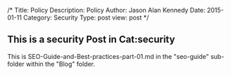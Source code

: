 /*
Title: Policy
Description: Policy
Author: Jason Alan Kennedy
Date: 2015-01-11
Category: Security
Type: post
view: post
*/

## This is a security Post in Cat:security

This is SEO-Guide-and-Best-practices-part-01.md in the "seo-guide" sub-folder within the "Blog" folder.